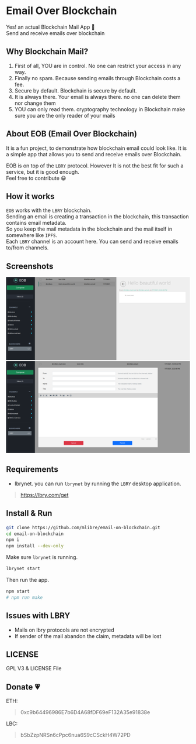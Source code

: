 # Email Over Blockchain

Yes! an actual Blockchain Mail App :green_heart:  
Send and receive emails over blockchain

## Why Blockchain Mail?

1. First of all, YOU are in control. No one can restrict your access in any way.
2. Finally no spam. Because sending emails through Blockchain costs a fee.
3. Secure by default. Blockchain is secure by default.
4. It is always there. Your email is always there. no one can delete them nor change them
5. YOU can only read them. cryptography technology in Blockchain make sure you are the only reader of your mails

## About EOB (Email Over Blockchain)

It is a fun project, to demonstrate how blockchain email could look like. It is a simple app that allows you to send and receive emails over Blockchain.

EOB is on top of the `LBRY` protocol. However It is not the best fit for such a service, but it is good enough.  
Feel free to contribute :grinning:

## How it works

`EOB` works with the `LBRY` blockchain.  
Sending an email is creating a transaction in the blockchain, this transaction contains email metadata.  
So you keep the mail metadata in the blockchain and the mail itself in somewhere like `IPFS`.  
Each `LBRY` channel is an account here. You can send and receive emails to/from channels.

## Screenshots

![screenshot](./screenshots/screenshot.png)
![screenshot 2](./screenshots/screenshot_2.png)

## Requirements

* lbrynet. you can run `lbrynet` by running the `LBRY` desktop application.

> <https://lbry.com/get>

## Install & Run

```bash
git clone https://github.com/mlibre/email-on-blockchain.git
cd email-on-blockchain
npm i
npm install --dev-only
```

Make sure `lbrynet` is running.

```bash
lbrynet start
```

Then run the app.

```bash
npm start
# npm run make
```

## Issues with LBRY

* Mails on lbry protocols are not encrypted
* If sender of the mail abandon the claim, metadata will be lost

## LICENSE

GPL V3 & LICENSE File

## Donate :heartpulse:

ETH:
> 0xc9b64496986E7b6D4A68fDF69eF132A35e91838e

LBC:
> bSbZzpNRSn6cPpc6nua6S9cCSckH4W72PD
